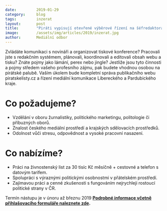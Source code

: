 ```yaml
---
date:         2019-01-29
category:     blog
tags:         inzerat
layout:       post
title:        "Piráti vypisují otevřené výběrové řízení na šéfredaktora Pirátských listů a PR spojku"
image:        /assets/img/articles/2019/inzerat.jpg 
author:       Mediální odbor
---
```


Zvládáte komunikaci s novináři a organizovat tiskové konference? Pracovali jste s redakčním systémem, plánovali, koordinovali a editovali obsah webu a tisku? Znáte pojmy jako lámání, perex nebo jingle? Jestliže jsou tyto činnosti a pojmy středem vašeho profesního zájmu, pak budete vhodnou osobou na pirátské palubě. Vaším úkolem bude kompletní správa publikačního webu piratskelisty.cz a řízení mediální komunikace Libereckého a Pardubického kraje.

# Co požadujeme?
* Vzdělání v oboru žurnalistiky, politického marketingu, politologie či příbuzných oborů.
* Znalost českého mediální prostředí a krajských sdělovacích prostředků.
* Odolnost vůči stresu, odpovědnost a vysoké pracovní nasazení.

# Co nabízíme?
* Práci na živnostenský list za 30 tisíc Kč měsíčně + cestovné a telefon s datovým tarifem.
* Spolupráci s výraznými politickými osobnostmi v přátelském prostředí.
* Zajímavou práci a cenné zkušenosti s fungováním nejrychleji rostoucí politické strany v ČR.

Termín nástupu je v únoru až březnu 2019
**[Podrobné informace včetně přihlašovacího formuláře naleznete zde](http://www.lmcg2.com/pd/1351229340/?rps=202).**
